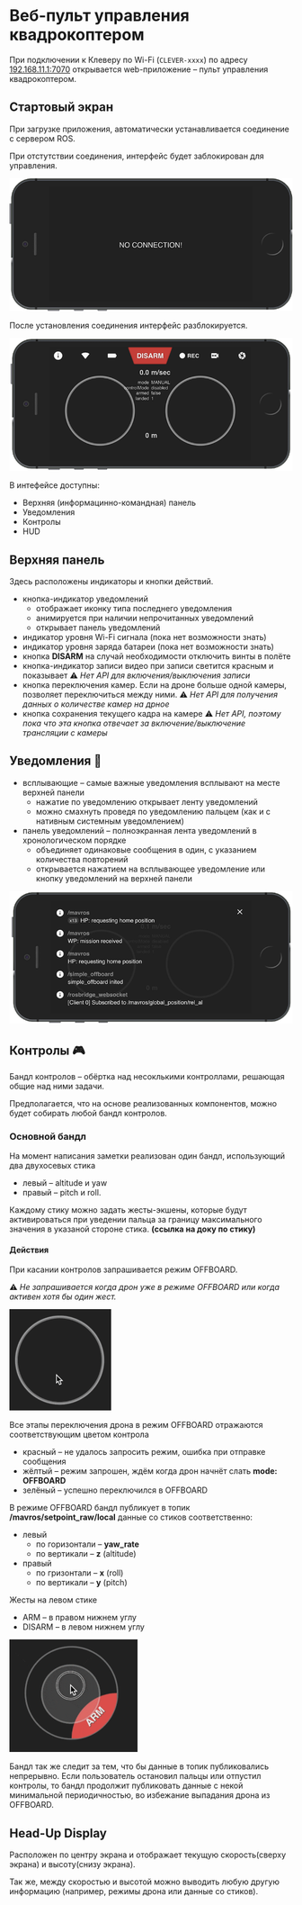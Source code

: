 # Веб-пульт управления квадрокоптером

При подключении к Клеверу по Wi-Fi (`CLEVER-xxxx`) по адресу [192.168.11.1:7070](http://192.168.11.1:7070) открывается web-приложение – пульт управления квадрокоптером.

## Стартовый экран

При загрузке приложения, автоматически устанавливается соединение с сервером ROS.

При отстутствии соединения, интерфейс будет заблокирован для управления.

![](/assets/webrc_no_connection.png)

После установления соединения интерфейс разблокируется.

![](/assets/webrc.png)

В интефейсе доступны:

* Верхняя \(информацинно-командная\) панель
* Уведомления
* Контролы
* HUD

## Верхняя панель

Здесь расположены индикаторы и кнопки действий.

* кнопка-индикатор уведомлений 
  * отображает иконку типа последнего уведомления
  * анимируется при наличии непрочитанных уведомлений
  * открывает панель уведомлений
* индикатор уровня Wi-Fi сигнала \(пока нет возможности знать\)
* индикатор уровня заряда батареи \(пока нет возможности знать\)
* кнопка **DISARM** на случай необходимости отключить винты в полёте
* кнопка-индикатор записи видео при записи светится красным и показывает
  ⚠️ _Нет API для включения/выключения записи_
* кнопка переключения камер. Если на дроне больше одной камеры, позволяет переключиться между ними.
  ⚠️ _Нет API для получения данных о количестве камер на дрное_
* кнопка сохранения текущего кадра на камере
  ⚠️ _Нет API, поэтому пока что эта кнопка отвечает за включение/выключение трансляции с камеры_

## Уведомления 🔔

* всплывающие – самые важные уведомления всплывают на месте верхней панели
  * нажатие по уведомлению открывает ленту уведомлений
  * можно смахнуть проведя по уведомлению пальцем \(как и с нативным системным уведомлением\)
* панель уведомлений – полноэкранная лента уведомлений в хронологическом порядке
  * объединяет одинаковые сообщения в один, с указанием количества повторений
  * открывается нажатием на всплывающее уведомление или кнопку уведомлений на верхней панели

![](/assets/webrc_notifications.png)

## Контролы 🎮

Бандл контролов – обёртка над несоклькими контроллами, решающая общие над ними задачи.

Предполагается, что на основе реализованных компонентов, можно будет собирать любой бандл контролов.

### Основной бандл

На момент написания заметки реализован один бандл, использующий два двухосевых стика

* левый – altitude и yaw
* правый – pitch и roll.

Каждому стику можно задать жесты-экшены, которые будут активироваться при уведении пальца за границу максимального значения в указаной стороне стика. **\(ссылка на доку по стику\)**

#### Действия

При касании контролов запрашивается режим OFFBOARD.

⚠️ _Не запрашивается когда дрон уже в режиме OFFBOARD или когда активен хотя бы один жест._

![](/assets/webrc_offboarding.gif)

Все этапы переключения дрона в режим OFFBOARD отражаются соответствующим цветом контрола

* красный – не удалось запросить режим, ошибка при отправке сообщения
* жёлтый – режим запрошен, ждём когда дрон начнёт слать **mode: OFFBOARD**
* зелёный – успешно переключился в OFFBOARD

В режиме OFFBOARD бандл публикует в топик **/mavros/setpoint\_raw/local** данные со стиков соответственно:

* левый
  * по горизонтали – **yaw\_rate**
  * по вертикали – **z** \(altitude\)
* правый
  * по гризонтали – **x** \(roll\)
  * по вертикали – **y** \(pitch\)

Жесты на левом стике

* ARM – в правом нижнем углу
* DISARM – в левом нижнем углу

![](/assets/webrc_arm_disarm.gif)

Бандл так же следит за тем, что бы данные в топик публиковались непрерывно. Если пользователь остановил пальцы или отпустил контролы, то бандл продолжит публиковать данные с некой минимальной периодичностью, во избежание выпадания дрона из OFFBOARD.

## Head-Up Display

Расположен по центру экрана и отображает текущую скорость\(сверху экрана\) и высоту\(снизу экрана\).

Так же, между скоростью и высотой можно выводить любую другую информацию \(например, режимы дрона или данные со стиков\).

